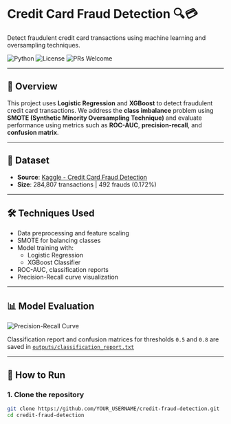 # Credit Card Fraud Detection 🔍💳

Detect fraudulent credit card transactions using machine learning and oversampling techniques.

![Python](https://img.shields.io/badge/Python-3.8%2B-blue)
![License](https://img.shields.io/badge/License-MIT-green)
![PRs Welcome](https://img.shields.io/badge/PRs-welcome-brightgreen)

---

## 📌 Overview

This project uses **Logistic Regression** and **XGBoost** to detect fraudulent credit card transactions. We address the **class imbalance** problem using **SMOTE (Synthetic Minority Oversampling Technique)** and evaluate performance using metrics such as **ROC-AUC**, **precision-recall**, and **confusion matrix**.

---

## 📁 Dataset

- **Source**: [Kaggle - Credit Card Fraud Detection](https://www.kaggle.com/datasets/mlg-ulb/creditcardfraud)
- **Size**: 284,807 transactions | 492 frauds (0.172%)

---

## 🛠️ Techniques Used

- Data preprocessing and feature scaling
- SMOTE for balancing classes
- Model training with:
  - Logistic Regression
  - XGBoost Classifier
- ROC-AUC, classification reports
- Precision-Recall curve visualization

---

## 📊 Model Evaluation

![Precision-Recall Curve](outputs/precision_recall_curve.png)

Classification report and confusion matrices for thresholds `0.5` and `0.8` are saved in [`outputs/classification_report.txt`](outputs/classification_report.txt)

---

## 🚀 How to Run

### 1. Clone the repository

```bash
git clone https://github.com/YOUR_USERNAME/credit-fraud-detection.git
cd credit-fraud-detection
